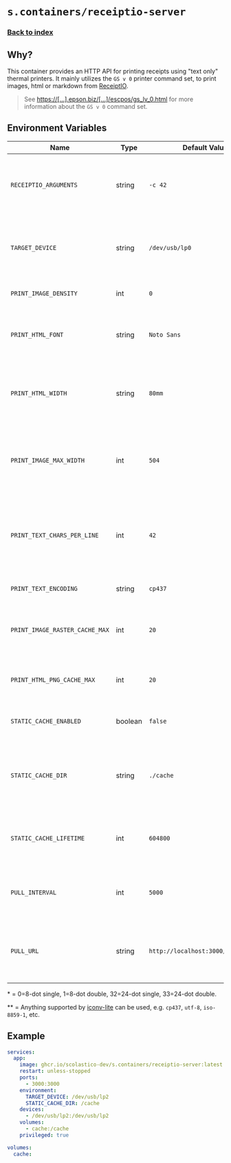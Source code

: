 # `s.containers/receiptio-server`

### [Back to index](../../README.md)

## Why?

This container provides an HTTP API for printing receipts using "text only" thermal printers.
It mainly utilizes the `GS v 0` printer command set, to print images, html or markdown from [ReceiptIO](https://github.com/receiptline/receiptio).

> See [https://[...].epson.biz/[...]/escpos/gs_lv_0.html](https://download4.epson.biz/sec_pubs/pos/reference_en/escpos/gs_lv_0.html) for more information about the `GS v 0` command set.

## Environment Variables

| Name                           | Type    | Default Value                      | Description                                                                       |
|--------------------------------|---------|------------------------------------|-----------------------------------------------------------------------------------|
| `RECEIPTIO_ARGUMENTS`          | string  | `-c 42`                            | Arguments for ReceiptIO, e.g. `-c 42` for 42 characters per line.                 |
| `TARGET_DEVICE`                | string  | `/dev/usb/lp0`                     | Target device for printing, only supporting file paths from linux.                |
| `PRINT_IMAGE_DENSITY`          | int     | `0`                                | Density for printed images.\*                                                     |
| `PRINT_HTML_FONT`              | string  | `Noto Sans`                        | Font for HTML printing, anything from Google Fonts.                               |
| `PRINT_HTML_WIDTH`             | string  | `80mm`                             | Width for HTML printing. Supports CSS width values, e.g. `80mm`.                  |
| `PRINT_IMAGE_MAX_WIDTH`        | int     | `504`                              | Maximum width for image printing in dots. See printer manual for details.         |
| `PRINT_TEXT_CHARS_PER_LINE`    | int     | `42`                               | Characters per line feed directly printing text without the `GS v 0` command set. |
| `PRINT_TEXT_ENCODING`          | string  | `cp437`                            | Encoding for text printing.\*\*                                                   |
| `PRINT_IMAGE_RASTER_CACHE_MAX` | int     | `20`                               | Maximum number of image rasters to keep in the cache.                             |
| `PRINT_HTML_PNG_CACHE_MAX`     | int     | `20`                               | Maximum number of HTML PNGs to keep in the cache.                                 |
| `STATIC_CACHE_ENABLED`         | boolean | `false`                            | Enable file, instead of in-memory caching.                                        |
| `STATIC_CACHE_DIR`             | string  | `./cache`                          | Directory for static cache files. Must be writable by the container user.         |
| `STATIC_CACHE_LIFETIME`        | int     | `604800`                           | Lifetime of static cache files in seconds (default: 7 days).                      |
| `PULL_INTERVAL`                | int     | `5000`                             | Interval in milliseconds to pull new print jobs from the queue.                   |
| `PULL_URL`                     | string  | `http://localhost:3000/print/pull` | URL to pull print jobs from. This should be the URL of the queue service.         |

\* = 0=8-dot single, 1=8-dot double, 32=24-dot single, 33=24-dot double.

\*\* =  Anything supported by [iconv-lite](https://www.npmjs.com/package/iconv-lite) can be used, e.g. `cp437`, `utf-8`, `iso-8859-1`, etc.

## Example

```yml
services:
  app:
    image: ghcr.io/scolastico-dev/s.containers/receiptio-server:latest
    restart: unless-stopped
    ports:
      - 3000:3000
    environment:
      TARGET_DEVICE: /dev/usb/lp2
      STATIC_CACHE_DIR: /cache
    devices:
      - /dev/usb/lp2:/dev/usb/lp2
    volumes:
      - cache:/cache
    privileged: true

volumes:
  cache:
```

